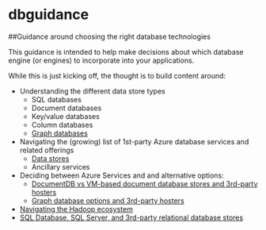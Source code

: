 # dbguidance
##Guidance around choosing the right database technologies

This guidance is intended to help make decisions about which database engine (or engines) to incorporate into your applications.

While this is just kicking off, the thought is to build content around:

  - Understanding the different data store types
    - SQL databases
    - Document databases
    - Key/value databases
    - Column databases
    - [Graph databases](graph/graphdb.md)
  - Navigating the (growing) list of 1st-party Azure database services and related offerings
    - [Data stores](azure/datastores.md)
    - Ancillary services
  - Deciding between Azure Services and and alternative options:
    - [DocumentDB vs VM-based document database stores and 3rd-party hosters](documentdatabases/docdb-or-3rdparty.md)
    - [Graph database options and 3rd-party hosters](graph/graphdb-options.md)
  - [Navigating the Hadoop ecosystem](hadoop/hadoop.md)
  - [SQL Database, SQL Server, and 3rd-party relational database stores](sql/sqldb-or-3rdparty.md)


